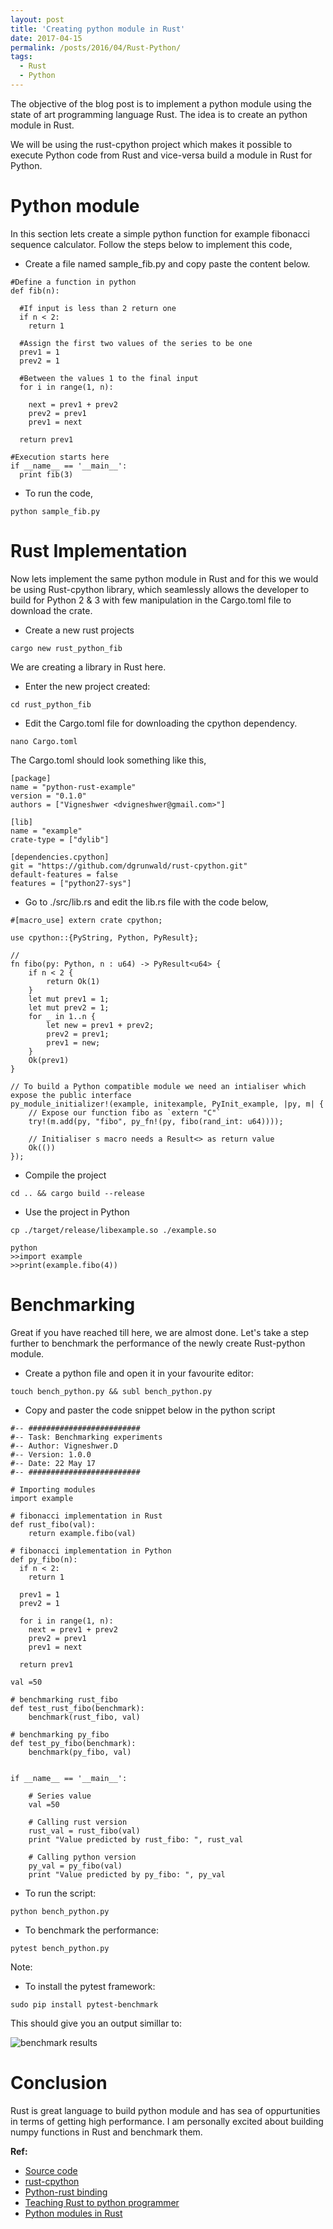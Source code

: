 ```yaml
---
layout: post
title: 'Creating python module in Rust'
date: 2017-04-15
permalink: /posts/2016/04/Rust-Python/
tags:
  - Rust
  - Python
---
```


The objective of the blog post is to implement a python module using the state of art programming language Rust. The idea is to create an python module in Rust.

We will be using the rust-cpython project which makes it possible to execute Python code from Rust and vice-versa build a module in Rust for Python.

Python module
=============

In this section lets create a simple python function for example fibonacci sequence calculator. Follow the steps below to implement this code,

* Create a file named sample_fib.py and copy paste the content below. 

~~~~
#Define a function in python
def fib(n):
  
  #If input is less than 2 return one
  if n < 2:
    return 1
  
  #Assign the first two values of the series to be one
  prev1 = 1
  prev2 = 1
  
  #Between the values 1 to the final input
  for i in range(1, n):
  
    next = prev1 + prev2
    prev2 = prev1
    prev1 = next
    
  return prev1

#Execution starts here
if __name__ == '__main__':
  print fib(3)
~~~~

* To run the code,

~~~~
python sample_fib.py
~~~~

Rust Implementation
===================

Now lets implement the same python module in Rust and for this we would be using Rust-cpython library, which seamlessly allows the developer to build for Python 2 & 3 with few manipulation in the Cargo.toml file to download the crate.

* Create a new rust projects

~~~~
cargo new rust_python_fib
~~~~

We are creating a library in Rust here.

* Enter the new project created:

~~~~
cd rust_python_fib
~~~~

*  Edit the Cargo.toml file for downloading the cpython dependency.

~~~~
nano Cargo.toml
~~~~

The Cargo.toml should look something like this,

~~~~
[package]
name = "python-rust-example"
version = "0.1.0"
authors = ["Vigneshwer <dvigneshwer@gmail.com>"]

[lib]
name = "example"
crate-type = ["dylib"]

[dependencies.cpython]
git = "https://github.com/dgrunwald/rust-cpython.git"
default-features = false
features = ["python27-sys"]

~~~~

* Go to ./src/lib.rs and edit the lib.rs file with the code below,

~~~~
#[macro_use] extern crate cpython;

use cpython::{PyString, Python, PyResult};

// 
fn fibo(py: Python, n : u64) -> PyResult<u64> {
    if n < 2 {
        return Ok(1)
    }
    let mut prev1 = 1;
    let mut prev2 = 1;
    for _ in 1..n {
        let new = prev1 + prev2;
        prev2 = prev1;
        prev1 = new;
    }
    Ok(prev1) 
}

// To build a Python compatible module we need an intialiser which expose the public interface
py_module_initializer!(example, initexample, PyInit_example, |py, m| {
    // Expose our function fibo as `extern "C"`
    try!(m.add(py, "fibo", py_fn!(py, fibo(rand_int: u64))));

    // Initialiser s macro needs a Result<> as return value
    Ok(())
});

~~~~

* Compile the project

~~~~
cd .. && cargo build --release
~~~~

* Use the project in Python

~~~~
cp ./target/release/libexample.so ./example.so

python
>>import example
>>print(example.fibo(4))
~~~~

Benchmarking
============

Great if you have reached till here, we are almost done. Let's take a step further to benchmark the performance of the newly create Rust-python module.

* Create a python file and open it in your favourite editor:

~~~~
touch bench_python.py && subl bench_python.py
~~~~

* Copy and paster the code snippet below in the python script

~~~~
#-- #########################
#-- Task: Benchmarking experiments
#-- Author: Vigneshwer.D
#-- Version: 1.0.0
#-- Date: 22 May 17
#-- #########################

# Importing modules
import example

# fibonacci implementation in Rust
def rust_fibo(val):
	return example.fibo(val)

# fibonacci implementation in Python
def py_fibo(n):
  if n < 2:
    return 1

  prev1 = 1
  prev2 = 1

  for i in range(1, n):
    next = prev1 + prev2
    prev2 = prev1
    prev1 = next
    
  return prev1

val =50

# benchmarking rust_fibo
def test_rust_fibo(benchmark):
	benchmark(rust_fibo, val)

# benchmarking py_fibo
def test_py_fibo(benchmark):
	benchmark(py_fibo, val)


if __name__ == '__main__':

	# Series value
	val =50

	# Calling rust version
	rust_val = rust_fibo(val)
	print "Value predicted by rust_fibo: ", rust_val

	# Calling python version
	py_val = py_fibo(val)
	print "Value predicted by py_fibo: ", py_val
~~~~

* To run the script: 

~~~~
python bench_python.py
~~~~

* To benchmark the performance:

~~~~
pytest bench_python.py
~~~~

Note:

* To install the pytest framework:

~~~~
sudo pip install pytest-benchmark
~~~~ 

This should give you an output simillar to:   

![benchmark results](https://github.com/MozillaIndia/RustIndia/blob/master/RainOfRust/images/rust_python_bench.png)

Conclusion
==========

Rust is great language to build python module and has sea of oppurtunities in terms of getting high performance. I am personally excited about building numpy functions in Rust and benchmark them.

**Ref:**

* [Source code](https://github.com/MozillaIndia/RustIndia/tree/master/RainOfRust/rust_python_fib)
* [rust-cpython](https://github.com/dgrunwald/rust-cpython)
* [Python-rust binding](http://www.expobrain.net/2016/09/18/create-python-module-in-rust/)
* [Teaching Rust to python programmer](http://lucumr.pocoo.org/2015/5/27/rust-for-pythonistas/)
* [Python modules in Rust](http://ehiggs.github.io/2015/07/Python-Modules-In-Rust/)



